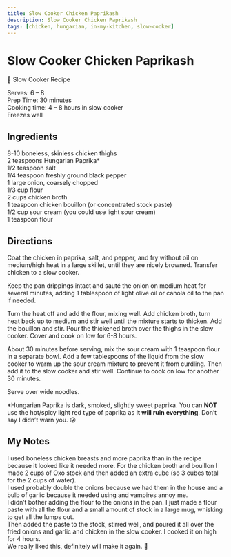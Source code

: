```yaml
---
title: Slow Cooker Chicken Paprikash
description: Slow Cooker Chicken Paprikash
tags: [chicken, hungarian, in-my-kitchen, slow-cooker]
---
```


# Slow Cooker Chicken Paprikash

🍲 Slow Cooker Recipe

Serves: 6 – 8  
Prep Time: 30 minutes  
Cooking time: 4 – 8 hours in slow cooker  
Freezes well  

## Ingredients
8-10 boneless, skinless chicken thighs  
2 teaspoons Hungarian Paprika*  
1/2 teaspoon salt  
1/4 teaspoon freshly ground black pepper  
1 large onion, coarsely chopped  
1/3 cup flour  
2 cups chicken broth  
1 teaspoon chicken bouillon (or concentrated stock paste)  
1/2 cup sour cream (you could use light sour cream)  
1 teaspoon flour

## Directions
Coat the chicken in paprika, salt, and pepper, and fry without oil on medium/high heat in a large skillet, until they are nicely browned. Transfer chicken to a slow cooker.

Keep the pan drippings intact and sauté the onion on medium heat for several minutes, adding 1 tablespoon of light olive oil or canola oil to the pan if needed.

Turn the heat off and add the flour, mixing well. Add chicken broth, turn heat back up to medium and stir well until the mixture starts to thicken. Add the bouillon and stir. Pour the thickened broth over the thighs in the slow cooker. Cover and cook on low for 6-8 hours.

About 30 minutes before serving, mix the sour cream with 1 teaspoon flour in a separate bowl. Add a few tablespoons of the liquid from the slow cooker to warm up the sour cream mixture to prevent it from curdling. Then add it to the slow cooker and stir well. Continue to cook on low for another 30 minutes.

Serve over wide noodles.

*Hungarian Paprika is dark, smoked, slightly sweet paprika. You can **NOT** use the hot/spicy light red type of paprika as **it will ruin everything**. Don’t say I didn’t warn you. 😛

## My Notes
I used boneless chicken breasts and more paprika than in the recipe because it looked like it needed more. For the chicken broth and bouillon I made 2 cups of Oxo stock and then added an extra cube (so 3 cubes total for the 2 cups of water).  
I used probably double the onions because we had them in the house and a bulb of garlic because it needed using and vampires annoy me.  
I didn’t bother adding the flour to the onions in the pan. I just made a flour paste with all the flour and a small amount of stock in a large mug, whisking to get all the lumps out.  
Then added the paste to the stock, stirred well, and poured it all over the fried onions and garlic and chicken in the slow cooker. I cooked it on high for 4 hours.  
We really liked this, definitely will make it again. 🙂
